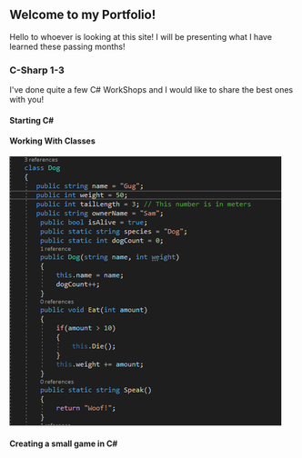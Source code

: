 ## Welcome to my Portfolio! 
<p>Hello to whoever is looking at this site! I will be presenting what I have learned these passing months!</p>


### C-Sharp 1-3

<p> I've done quite a few C# WorkShops and I would like to share the best ones with you!</p>

#### Starting C#

#### Working With Classes
![Picture](Capture.PNG)
#### Creating a small game in C#


